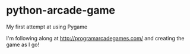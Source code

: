 # python-arcade-game
My first attempt at using Pygame

I'm following along at http://programarcadegames.com/ and creating the game as I go!
